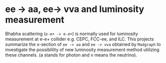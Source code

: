# ee -> aa, ee-> vva and luminosity measurement

Bhabha scattering (`e-e+ -> e-e+`) is normally used for luminosity measurement at e-e+ collider e.g. CEPC, FCC-ee, and ILC.
This projects summarize the x-section of `ee -> aa` and `ee -> vva` obtained by `Madgraph` to investigate the possiblility of new luminosity measurement  method utilizing these channels.
(a stands for photon and v means the neutrino).

